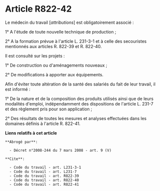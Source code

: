 # Article R822-42

Le médecin du travail [*attributions*] est obligatoirement associé :

1° A l'étude de toute nouvelle technique de production ;

2° A la formation prévue à l'article L. 231-3-1 et à celle des secouristes mentionnés aux articles R. 822-39 et R. 822-40.

Il est consulté sur les projets :

1° De construction ou d'aménagements nouveaux ;

2° De modifications à apporter aux équipements.

Afin d'éviter toute altération de la santé des salariés du fait de leur travail, il est informé :

1° De la nature et de la composition des produits utilisés ainsi que de leurs modalités d'emploi, indépendamment des
dispositions de l'article L. 231-7 et des règlement pris pour son application ;

2° Des résultats de toutes les mesures et analyses effectuées dans les domaines définis à l'article R. 822-41.

**Liens relatifs à cet article**

	**Abrogé par**:

	  - Décret n°2008-244 du 7 mars 2008 - art. 9 (V)

	**Cite**:

	  - Code du travail - art. L231-3-1
	  - Code du travail - art. L231-7
	  - Code du travail - art. R822-39
	  - Code du travail - art. R822-40
	  - Code du travail - art. R822-41
